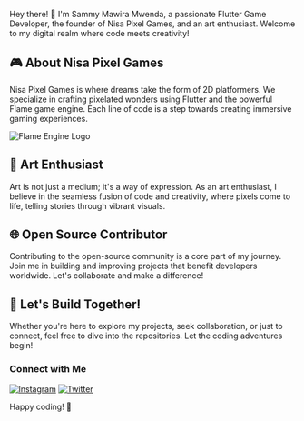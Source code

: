 Hey there! 👋 I'm Sammy Mawira Mwenda, a passionate Flutter Game Developer, the founder of Nisa Pixel Games, and an art enthusiast. Welcome to my digital realm where code meets creativity!

## 🎮 About Nisa Pixel Games
Nisa Pixel Games is where dreams take the form of 2D platformers. We specialize in crafting pixelated wonders using Flutter and the powerful Flame game engine. Each line of code is a step towards creating immersive gaming experiences.

![Flame Engine Logo](https://docs.flame-engine.org/latest/_static/logo_flame.png) 

## 🎨 Art Enthusiast
Art is not just a medium; it's a way of expression. As an art enthusiast, I believe in the seamless fusion of code and creativity, where pixels come to life, telling stories through vibrant visuals.

## 🌐 Open Source Contributor
Contributing to the open-source community is a core part of my journey. Join me in building and improving projects that benefit developers worldwide. Let's collaborate and make a difference!

## 🚀 Let's Build Together!
Whether you're here to explore my projects, seek collaboration, or just to connect, feel free to dive into the repositories. Let the coding adventures begin!

### Connect with Me
[![Instagram]()](https://www.instagram.com/nisapixelgames/) [![Twitter](https://uxwing.com/wp-content/themes/uxwing/download/brands-and-social-media/ig-instagram-icon.png)](https://twitter.com/nisapixelgames)

Happy coding! 🌟
